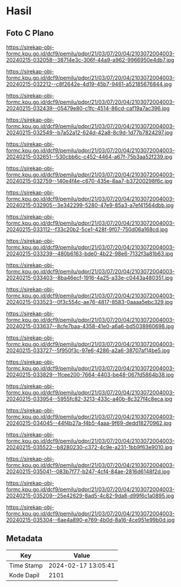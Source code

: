 # Hasil

## Foto C Plano

https://sirekap-obj-formc.kpu.go.id/dcf9/pemilu/pdpr/21/03/07/20/04/2103072004003-20240215-032058--38714e3c-306f-44a9-a962-9966950e4db7.jpg

https://sirekap-obj-formc.kpu.go.id/dcf9/pemilu/pdpr/21/03/07/20/04/2103072004003-20240215-032212--c8f2642e-4d19-45b7-9461-a52185676844.jpg

https://sirekap-obj-formc.kpu.go.id/dcf9/pemilu/pdpr/21/03/07/20/04/2103072004003-20240215-032439--05479e80-c1fc-4514-86cd-caf19a7ac396.jpg

https://sirekap-obj-formc.kpu.go.id/dcf9/pemilu/pdpr/21/03/07/20/04/2103072004003-20240215-032549--b7a52a12-624d-42a8-8c9d-1d77b7824297.jpg

https://sirekap-obj-formc.kpu.go.id/dcf9/pemilu/pdpr/21/03/07/20/04/2103072004003-20240215-032651--530cbb6c-c452-4464-a67f-75b3aa52f239.jpg

https://sirekap-obj-formc.kpu.go.id/dcf9/pemilu/pdpr/21/03/07/20/04/2103072004003-20240215-032759--140e4f4e-c670-435e-8aa7-b37200298f6c.jpg

https://sirekap-obj-formc.kpu.go.id/dcf9/pemilu/pdpr/21/03/07/20/04/2103072004003-20240215-032905--3e342299-5280-47e9-85a3-a7ef41564dbb.jpg

https://sirekap-obj-formc.kpu.go.id/dcf9/pemilu/pdpr/21/03/07/20/04/2103072004003-20240215-033112--f33c20b2-5ce1-428f-9f07-750d06a168cd.jpg

https://sirekap-obj-formc.kpu.go.id/dcf9/pemilu/pdpr/21/03/07/20/04/2103072004003-20240215-033239--480b6163-bde0-4b22-98e6-7132f3a81b63.jpg

https://sirekap-obj-formc.kpu.go.id/dcf9/pemilu/pdpr/21/03/07/20/04/2103072004003-20240215-033403--8ba46ecf-1916-4a25-a33e-c0443a480351.jpg

https://sirekap-obj-formc.kpu.go.id/dcf9/pemilu/pdpr/21/03/07/20/04/2103072004003-20240215-033523--0f3c554c-ae76-4817-8583-0aaaa5ebc329.jpg

https://sirekap-obj-formc.kpu.go.id/dcf9/pemilu/pdpr/21/03/07/20/04/2103072004003-20240215-033637--8cfe7baa-4358-41e0-a6a6-bd5038960698.jpg

https://sirekap-obj-formc.kpu.go.id/dcf9/pemilu/pdpr/21/03/07/20/04/2103072004003-20240215-033727--5f950f3c-97e6-4286-a2a6-38707af14be5.jpg

https://sirekap-obj-formc.kpu.go.id/dcf9/pemilu/pdpr/21/03/07/20/04/2103072004003-20240215-033829--1fcee200-7664-4403-be48-067fd5864b38.jpg

https://sirekap-obj-formc.kpu.go.id/dcf9/pemilu/pdpr/21/03/07/20/04/2103072004003-20240215-033954--5955fc82-3213-433c-a40b-8c327f4c8eca.jpg

https://sirekap-obj-formc.kpu.go.id/dcf9/pemilu/pdpr/21/03/07/20/04/2103072004003-20240215-034045--44f4b27a-f4b5-4aaa-9f69-dedd18270962.jpg

https://sirekap-obj-formc.kpu.go.id/dcf9/pemilu/pdpr/21/03/07/20/04/2103072004003-20240215-035522--b8280230-c372-4c9e-a231-1bb9f63e9010.jpg

https://sirekap-obj-formc.kpu.go.id/dcf9/pemilu/pdpr/21/03/07/20/04/2103072004003-20240215-035041--083b7f77-b247-4cf4-84ae-2816d6148f2d.jpg

https://sirekap-obj-formc.kpu.go.id/dcf9/pemilu/pdpr/21/03/07/20/04/2103072004003-20240215-035209--25e42629-8ad5-4c82-9da8-d99f6c1a0895.jpg

https://sirekap-obj-formc.kpu.go.id/dcf9/pemilu/pdpr/21/03/07/20/04/2103072004003-20240215-035304--6ae4a890-e769-4b0d-8a16-4ce951e99b0d.jpg


## Metadata

| Key        | Value               |
| ---------- | ------------------- |
| Time Stamp | 2024-02-17 13:05:41 |
| Kode Dapil | 2101                |



